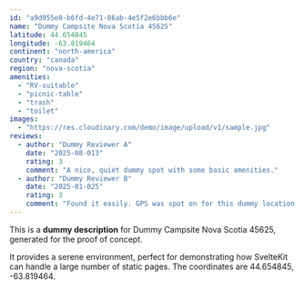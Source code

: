 ```yaml
---
id: "a9d955e0-b6fd-4e71-86ab-4e5f2e6bbb6e"
name: "Dummy Campsite Nova Scotia 45625"
latitude: 44.654845
longitude: -63.819464
continent: "north-america"
country: "canada"
region: "nova-scotia"
amenities:
  - "RV-suitable"
  - "picnic-table"
  - "trash"
  - "toilet"
images:
  - "https://res.cloudinary.com/demo/image/upload/v1/sample.jpg"
reviews:
  - author: "Dummy Reviewer A"
    date: "2025-08-013"
    rating: 3
    comment: "A nice, quiet dummy spot with some basic amenities."
  - author: "Dummy Reviewer B"
    date: "2025-01-025"
    rating: 3
    comment: "Found it easily. GPS was spot on for this dummy location."
---
```


This is a **dummy description** for Dummy Campsite Nova Scotia 45625, generated for the proof of concept.

It provides a serene environment, perfect for demonstrating how SvelteKit can handle a large number of static pages. The coordinates are 44.654845, -63.819464.
